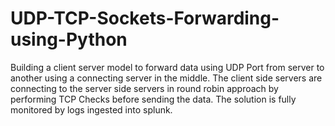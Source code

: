 # UDP-TCP-Sockets-Forwarding-using-Python
Building a client server model to forward data using UDP Port from server to another using a connecting server in the middle. The client side servers are connecting to the server side servers in round robin approach by performing TCP Checks before sending the data. The solution is fully monitored by logs ingested into splunk.
